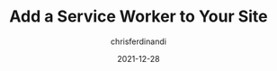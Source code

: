 ---
author: chrisferdinandi
date: 2021-12-28
draft: true
publisher: css
tags:
  - service-workers
  - javascript
target_url: https://css-tricks.com/add-a-service-worker-to-your-site/
title: Add a Service Worker to Your Site
---